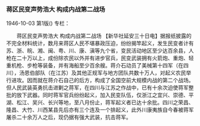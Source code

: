 ### 蒋区民变声势浩大  构成内战第二战场

1946-10-03
第1版()
专栏：

　　蒋区民变声势浩大
    构成内战第二战场
    【新华社延安三十日电】据报纸披露的不完全材料统计，数月来蒋区人民不堪暴政压迫，纷纷揭竿起义，发生民变者计有苏、浙、皖、湘、闽、粤、川、康、滇等九个省，变民活动地区至少达百余县，人枪在二十万以上，成份除农民以外并有进步官兵，民变武装拥有火箭炮、重炮、轻重机枪、步枪等装备，并有海船至少百余艘。蒋介石动员了美械第十四军（在四川），汤恩伯部队（在江苏）及其他正规军与地方团队共数十万人，对起义农民举行进攻。因而就在蒋介石自己的后方，构成了全国空前大规模内战的第二个战场。但人民武装英勇抗击进剿之蒋军，在四川与江苏之作战中，已有十余次迫使蒋军整批的放下武器。同时蒋军官兵纷纷起义，加入民变队伍，仅浙江之宜兴、崇德、平湖、松江、吴兴、长兴等地，至八月份止，蒋军起义者已达十余批。四川之荣昌、隆昌、大竹、川西某县先后亦有三个连及一个排起义，此外川康夷族自今春被蒋军屠杀二十余万人之后，现仍据有强大武装，抗击蒋军。

